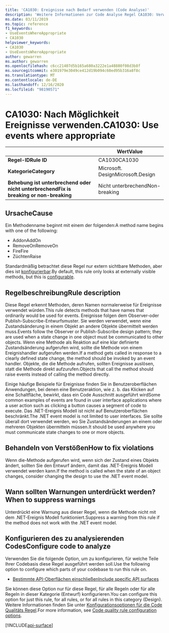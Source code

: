 ```yaml
---
title: 'CA1030: Ereignisse nach Bedarf verwenden (Code Analyse)'
description: 'Weitere Informationen zur Code Analyse Regel CA1030: Verwenden von Ereignissen nach Bedarf'
ms.date: 03/11/2019
ms.topic: reference
f1_keywords:
- UseEventsWhereAppropriate
- CA1030
helpviewer_keywords:
- CA1030
- UseEventsWhereAppropriate
author: gewarren
ms.author: gewarren
ms.openlocfilehash: c6cc21407d5b165a680a3222e1a48880f08d3b8f
ms.sourcegitcommit: e301979e3049ce412d19b094c60ed95b316a8f8c
ms.translationtype: MT
ms.contentlocale: de-DE
ms.lasthandoff: 12/16/2020
ms.locfileid: "98190571"
---
```

# <a name="ca1030-use-events-where-appropriate"></a><span data-ttu-id="f485c-103">CA1030: Nach Möglichkeit Ereignisse verwenden.</span><span class="sxs-lookup"><span data-stu-id="f485c-103">CA1030: Use events where appropriate</span></span>

| | <span data-ttu-id="f485c-104">Wert</span><span class="sxs-lookup"><span data-stu-id="f485c-104">Value</span></span> |
|-|-|
| <span data-ttu-id="f485c-105">**Regel-ID**</span><span class="sxs-lookup"><span data-stu-id="f485c-105">**Rule ID**</span></span> |<span data-ttu-id="f485c-106">CA1030</span><span class="sxs-lookup"><span data-stu-id="f485c-106">CA1030</span></span>|
| <span data-ttu-id="f485c-107">**Kategorie**</span><span class="sxs-lookup"><span data-stu-id="f485c-107">**Category**</span></span> |<span data-ttu-id="f485c-108">Microsoft. Design</span><span class="sxs-lookup"><span data-stu-id="f485c-108">Microsoft.Design</span></span>|
| <span data-ttu-id="f485c-109">**Behebung ist unterbrechend oder nicht unterbrechend**</span><span class="sxs-lookup"><span data-stu-id="f485c-109">**Fix is breaking or non-breaking**</span></span> |<span data-ttu-id="f485c-110">Nicht unterbrechend</span><span class="sxs-lookup"><span data-stu-id="f485c-110">Non-breaking</span></span>|

## <a name="cause"></a><span data-ttu-id="f485c-111">Ursache</span><span class="sxs-lookup"><span data-stu-id="f485c-111">Cause</span></span>

<span data-ttu-id="f485c-112">Ein Methodenname beginnt mit einem der folgenden:</span><span class="sxs-lookup"><span data-stu-id="f485c-112">A method name begins with one of the following:</span></span>

- <span data-ttu-id="f485c-113">Addon</span><span class="sxs-lookup"><span data-stu-id="f485c-113">AddOn</span></span>
- <span data-ttu-id="f485c-114">RemoveOn</span><span class="sxs-lookup"><span data-stu-id="f485c-114">RemoveOn</span></span>
- <span data-ttu-id="f485c-115">Fire</span><span class="sxs-lookup"><span data-stu-id="f485c-115">Fire</span></span>
- <span data-ttu-id="f485c-116">Züchten</span><span class="sxs-lookup"><span data-stu-id="f485c-116">Raise</span></span>

<span data-ttu-id="f485c-117">Standardmäßig betrachtet diese Regel nur extern sichtbare Methoden, aber dies ist [konfigurierbar](#configure-code-to-analyze).</span><span class="sxs-lookup"><span data-stu-id="f485c-117">By default, this rule only looks at externally visible methods, but this is [configurable](#configure-code-to-analyze).</span></span>

## <a name="rule-description"></a><span data-ttu-id="f485c-118">Regelbeschreibung</span><span class="sxs-lookup"><span data-stu-id="f485c-118">Rule description</span></span>

<span data-ttu-id="f485c-119">Diese Regel erkennt Methoden, deren Namen normalerweise für Ereignisse verwendet würden.</span><span class="sxs-lookup"><span data-stu-id="f485c-119">This rule detects methods that have names that ordinarily would be used for events.</span></span> <span data-ttu-id="f485c-120">Ereignisse folgen dem Observer-oder Publish-Subscribe-Entwurfsmuster. Sie werden verwendet, wenn eine Zustandsänderung in einem Objekt an andere Objekte übermittelt werden muss.</span><span class="sxs-lookup"><span data-stu-id="f485c-120">Events follow the Observer or Publish-Subscribe design pattern; they are used when a state change in one object must be communicated to other objects.</span></span> <span data-ttu-id="f485c-121">Wenn eine Methode als Reaktion auf eine klar definierte Zustandsänderung aufgerufen wird, sollte die Methode von einem Ereignishandler aufgerufen werden.</span><span class="sxs-lookup"><span data-stu-id="f485c-121">If a method gets called in response to a clearly defined state change, the method should be invoked by an event handler.</span></span> <span data-ttu-id="f485c-122">Objekte, die die Methode aufrufen, sollten Ereignisse auslösen, statt die Methode direkt aufzurufen.</span><span class="sxs-lookup"><span data-stu-id="f485c-122">Objects that call the method should raise events instead of calling the method directly.</span></span>

<span data-ttu-id="f485c-123">Einige häufige Beispiele für Ereignisse finden Sie in Benutzeroberflächen Anwendungen, bei denen eine Benutzeraktion, wie z. b. das Klicken auf eine Schaltfläche, bewirkt, dass ein Code Ausschnitt ausgeführt wird</span><span class="sxs-lookup"><span data-stu-id="f485c-123">Some common examples of events are found in user interface applications where a user action such as clicking a button causes a segment of code to execute.</span></span> <span data-ttu-id="f485c-124">Das .NET-Ereignis Modell ist nicht auf Benutzeroberflächen beschränkt.</span><span class="sxs-lookup"><span data-stu-id="f485c-124">The .NET event model is not limited to user interfaces.</span></span> <span data-ttu-id="f485c-125">Sie sollte überall dort verwendet werden, wo Sie Zustandsänderungen an einem oder mehreren Objekten übermitteln müssen.</span><span class="sxs-lookup"><span data-stu-id="f485c-125">It should be used anywhere you must communicate state changes to one or more objects.</span></span>

## <a name="how-to-fix-violations"></a><span data-ttu-id="f485c-126">Behandeln von Verstößen</span><span class="sxs-lookup"><span data-stu-id="f485c-126">How to fix violations</span></span>

<span data-ttu-id="f485c-127">Wenn die-Methode aufgerufen wird, wenn sich der Zustand eines Objekts ändert, sollten Sie den Entwurf ändern, damit das .NET-Ereignis Modell verwendet werden kann.</span><span class="sxs-lookup"><span data-stu-id="f485c-127">If the method is called when the state of an object changes, consider changing the design to use the .NET event model.</span></span>

## <a name="when-to-suppress-warnings"></a><span data-ttu-id="f485c-128">Wann sollten Warnungen unterdrückt werden?</span><span class="sxs-lookup"><span data-stu-id="f485c-128">When to suppress warnings</span></span>

<span data-ttu-id="f485c-129">Unterdrückt eine Warnung aus dieser Regel, wenn die Methode nicht mit dem .NET-Ereignis Modell funktioniert.</span><span class="sxs-lookup"><span data-stu-id="f485c-129">Suppress a warning from this rule if the method does not work with the .NET event model.</span></span>

## <a name="configure-code-to-analyze"></a><span data-ttu-id="f485c-130">Konfigurieren des zu analysierenden Codes</span><span class="sxs-lookup"><span data-stu-id="f485c-130">Configure code to analyze</span></span>

<span data-ttu-id="f485c-131">Verwenden Sie die folgende Option, um zu konfigurieren, für welche Teile Ihrer Codebasis diese Regel ausgeführt werden soll.</span><span class="sxs-lookup"><span data-stu-id="f485c-131">Use the following option to configure which parts of your codebase to run this rule on.</span></span>

- [<span data-ttu-id="f485c-132">Bestimmte API-Oberflächen einschließen</span><span class="sxs-lookup"><span data-stu-id="f485c-132">Include specific API surfaces</span></span>](#include-specific-api-surfaces)

<span data-ttu-id="f485c-133">Sie können diese Option nur für diese Regel, für alle Regeln oder für alle Regeln in dieser Kategorie (Entwurf) konfigurieren.</span><span class="sxs-lookup"><span data-stu-id="f485c-133">You can configure this option for just this rule, for all rules, or for all rules in this category (Design).</span></span> <span data-ttu-id="f485c-134">Weitere Informationen finden Sie unter [Konfigurationsoptionen für die Code Qualitäts Regel](../code-quality-rule-options.md).</span><span class="sxs-lookup"><span data-stu-id="f485c-134">For more information, see [Code quality rule configuration options](../code-quality-rule-options.md).</span></span>

[!INCLUDE[api-surface](~/includes/code-analysis/api-surface.md)]
